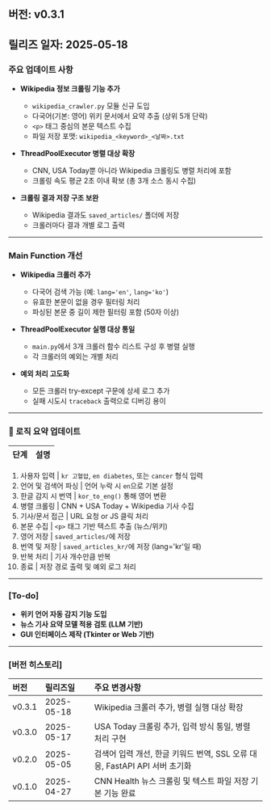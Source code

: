 ## **버전**: v0.3.1

## **릴리즈 일자**: 2025-05-18

### 주요 업데이트 사항

* **Wikipedia 정보 크롤링 기능 추가**

  * `wikipedia_crawler.py` 모듈 신규 도입
  * 다국어(기본: 영어) 위키 문서에서 요약 추출 (상위 5개 단락)
  * `<p>` 태그 중심의 본문 텍스트 수집
  * 파일 저장 포맷: `wikipedia_<keyword>_<날짜>.txt`

* **ThreadPoolExecutor 병렬 대상 확장**

  * CNN, USA Today뿐 아니라 Wikipedia 크롤링도 병렬 처리에 포함
  * 크롤링 속도 평균 2초 이내 확보 (총 3개 소스 동시 수집)

* **크롤링 결과 저장 구조 보완**

  * Wikipedia 결과도 `saved_articles/` 폴더에 저장
  * 크롤러마다 결과 개별 로그 출력

---

### Main Function 개선

* **Wikipedia 크롤러 추가**

  * 다국어 검색 가능 (예: `lang='en'`, `lang='ko'`)
  * 유효한 본문이 없을 경우 필터링 처리
  * 파싱된 본문 중 길이 제한 필터링 포함 (50자 이상)

* **ThreadPoolExecutor 실행 대상 통일**

  * `main.py`에서 3개 크롤러 함수 리스트 구성 후 병렬 실행
  * 각 크롤러의 예외는 개별 처리

* **예외 처리 고도화**

  * 모든 크롤러 try-except 구문에 상세 로그 추가
  * 실패 시도시 `traceback` 출력으로 디버깅 용이

---

### 🔁 로직 요약 업데이트

| 단계 | 설명 |
| -- | -- |

1. 사용자 입력 | `kr 고혈압`, `en diabetes`, 또는 `cancer` 형식 입력
2. 언어 및 검색어 파싱 | 언어 누락 시 `en`으로 기본 설정
3. 한글 감지 시 번역 | `kor_to_eng()` 통해 영어 변환
4. 병렬 크롤링 | CNN + USA Today + Wikipedia 기사 수집
5. 기사/문서 접근 | URL 요청 or JS 클릭 처리
6. 본문 수집 | `<p>` 태그 기반 텍스트 추출 (뉴스/위키)
7. 영어 저장 | `saved_articles/`에 저장
8. 번역 및 저장 | `saved_articles_kr/`에 저장 (lang='kr'일 때)
9. 반복 처리 | 기사 개수만큼 반복
10. 종료 | 저장 경로 출력 및 예외 로그 처리

---

### \[To-do]

* **위키 언어 자동 감지 기능 도입**
* **뉴스 기사 요약 모델 적용 검토 (LLM 기반)**
* **GUI 인터페이스 제작 (Tkinter or Web 기반)**

---

### \[버전 히스토리]

| 버전     | 릴리즈일       | 주요 변경사항                                             |
| :----- | :--------- | :-------------------------------------------------- |
| v0.3.1 | 2025-05-18 | Wikipedia 크롤러 추가, 병렬 실행 대상 확장                       |
| v0.3.0 | 2025-05-17 | USA Today 크롤링 추가, 입력 방식 통일, 병렬 처리 구현                |
| v0.2.0 | 2025-05-05 | 검색어 입력 개선, 한글 키워드 번역, SSL 오류 대응, FastAPI API 서버 초기화 |
| v0.1.0 | 2025-04-27 | CNN Health 뉴스 크롤링 및 텍스트 파일 저장 기본 기능 완료              |
